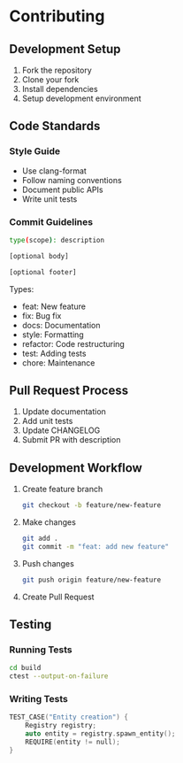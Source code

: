 # Contributing

## Development Setup

1. Fork the repository
2. Clone your fork
3. Install dependencies
4. Setup development environment

## Code Standards

### Style Guide

- Use clang-format
- Follow naming conventions
- Document public APIs
- Write unit tests

### Commit Guidelines

```bash
type(scope): description

[optional body]

[optional footer]
```

Types:

- feat: New feature
- fix: Bug fix
- docs: Documentation
- style: Formatting
- refactor: Code restructuring
- test: Adding tests
- chore: Maintenance

## Pull Request Process

1. Update documentation
2. Add unit tests
3. Update CHANGELOG
4. Submit PR with description

## Development Workflow

1. Create feature branch

   ```bash
   git checkout -b feature/new-feature
   ```

2. Make changes

   ```bash
   git add .
   git commit -m "feat: add new feature"
   ```

3. Push changes

   ```bash
   git push origin feature/new-feature
   ```

4. Create Pull Request

## Testing

### Running Tests

```bash
cd build
ctest --output-on-failure
```

### Writing Tests

```cpp
TEST_CASE("Entity creation") {
    Registry registry;
    auto entity = registry.spawn_entity();
    REQUIRE(entity != null);
}
```
